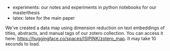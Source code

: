 - experiments: our notes and experiments in python notebooks for our masterthesis
- latex: latex for the main paper

We've created a data map using dimension reduction on text embeddings of titles, abstracts, and manual tags of our zotero collection. You can access it here: https://huggingface.co/spaces/ISIPINK/zotero_map. It may take 10 seconds to load.
